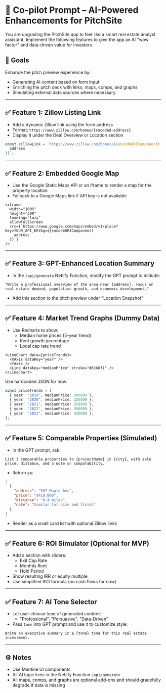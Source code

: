 # 🧠 Co-pilot Prompt – AI-Powered Enhancements for PitchSite

You are upgrading the PitchSite app to feel like a smart real estate analyst assistant. Implement the following features to give the app an AI "wow factor" and data-driven value for investors.

## 🎯 Goals

Enhance the pitch preview experience by:

- Generating AI content based on form input
- Enriching the pitch deck with links, maps, comps, and graphs
- Simulating external data sources where necessary

---

## ✅ Feature 1: Zillow Listing Link

- Add a dynamic Zillow link using the form address
- Format: `https://www.zillow.com/homes/{encoded-address}`
- Display it under the Deal Overview or Location section

```ts
const zillowLink = `https://www.zillow.com/homes/${encodeURIComponent(
  address
)}`;
```

---

## ✅ Feature 2: Embedded Google Map

- Use the Google Static Maps API or an iframe to render a map for the property location
- Fallback to a Google Maps link if API key is not available

```tsx
<iframe
  width="100%"
  height="300"
  loading="lazy"
  allowFullScreen
  src={`https://www.google.com/maps/embed/v1/place?key=YOUR_API_KEY&q=${encodeURIComponent(
    address
  )}`}
/>
```

---

## ✅ Feature 3: GPT-Enhanced Location Summary

- In the `/api/generate` Netlify Function, modify the GPT prompt to include:

```
"Write a professional overview of the area near {address}. Focus on real estate demand, population growth, and economic development."
```

- Add this section to the pitch preview under "Location Snapshot"

---

## ✅ Feature 4: Market Trend Graphs (Dummy Data)

- Use Recharts to show:
  - Median home prices (5-year trend)
  - Rent growth percentage
  - Local cap rate trend

```tsx
<LineChart data={priceTrends}>
  <XAxis dataKey="year" />
  <YAxis />
  <Line dataKey="medianPrice" stroke="#6366f1" />
</LineChart>
```

Use hardcoded JSON for now:

```ts
const priceTrends = [
  { year: "2019", medianPrice: 300000 },
  { year: "2020", medianPrice: 325000 },
  { year: "2021", medianPrice: 350000 },
  { year: "2022", medianPrice: 390000 },
  { year: "2023", medianPrice: 420000 },
];
```

---

## ✅ Feature 5: Comparable Properties (Simulated)

- In the GPT prompt, ask:

```
List 3 comparable properties to {projectName} in {city}, with sale price, distance, and a note on comparability.
```

- Return as:

```json
[
  {
    "address": "567 Maple Ave",
    "price": "$410,000",
    "distance": "0.4 miles",
    "note": "Similar lot size and finish"
  }
]
```

- Render as a small card list with optional Zillow links

---

## ✅ Feature 6: ROI Simulator (Optional for MVP)

- Add a section with sliders:
  - Exit Cap Rate
  - Monthly Rent
  - Hold Period
- Show resulting IRR or equity multiple
- Use simplified ROI formula (no cash flows for now)

---

## ✅ Feature 7: AI Tone Selector

- Let user choose tone of generated content:
  - "Professional", "Persuasive", "Data-Driven"
- Pass `tone` into GPT prompt and use it to customize style:

```
Write an executive summary in a {tone} tone for this real estate investment.
```

---

## ⚙️ Notes

- Use Mantine UI components
- All AI logic lives in the Netlify Function `/api/generate`
- All maps, comps, and graphs are optional add-ons and should gracefully degrade if data is missing
